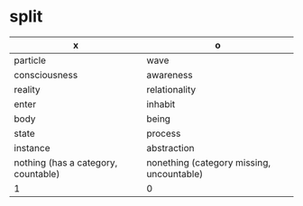 # split

| x                                   | o                                         |
| ----------------------------------- | ----------------------------------------- |
| particle                            | wave                                      |
| consciousness                       | awareness                                 |
| reality                             | relationality                             |
| enter                               | inhabit                                   |
| body                                | being                                     |
| state                               | process                                   |
| instance                            | abstraction                               |
| nothing (has a category, countable) | nonething (category missing, uncountable) |
| 1                                   | 0                                         |
